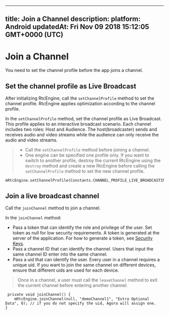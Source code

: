 
---
title: Join a Channel
description: 
platform: Android
updatedAt: Fri Nov 09 2018 15:12:05 GMT+0000 (UTC)
---
# Join a Channel
You need to set the channel profile before the app joins a channel.

## Set the channel profile as Live Broadcast
After initializing RtcEngine, call the `setChannelProfile` method to set the channel profile. RtcEngine applies optimization according to the channel profile.

In the `setChannelProfile` method, set the channel profile as Live Broadcast. This profile applies to an interactive broadcast scenario. Each channel includes two roles: Host and Audience. The host\(broadcaster\) sends and receives audio and video streams while the audience can only receive the audio and video streams.

> -   Call the `setChannelProfile` method before joining a channel.
> -   One engine can be specified one profile only. If you want to switch to another profile, destroy the current RtcEngine using the `destroy` method and create a new RtcEngine before calling the `setChannelProfile` method to set the new channel profile.

```
mRtcEngine.setChannelProfile(Constants.CHANNEL_PROFILE_LIVE_BROADCASTING);
```

## Join a live broadcast channel
Call the `joinChannel` method to join a channel. 

In the `joinChannel` method:

-   Pass a token that can identify the role and privilege of the user. Set token as null for low security requirements. A token is generated at the server of the application. For how to generate a token, see [Security Keys](../../en/Interactive%20Broadcast/token.md).
-   Pass a channel ID that can identify the channel. Users that input the same channel ID enter into the same channel.
-   Pass a uid that can identify the user. Every user in a channel requires a unique uid. If you want to join the same channel on different devices, ensure that different uids are used for each device.

> Once in a channel, a user must call the `leaveChannel` method to exit the current channel before entering another channel.

```
 private void joinChannel() {
    mRtcEngine.joinChannel(null, "demoChannel1", "Extra Optional Data", 0); // if you do not specify the uid, Agora will assign one.
}
```

